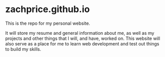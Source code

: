 zachprice.github.io
===================
This is the repo for my personal website.

It will store my resume and general information about me, as well as my projects and other things that I will, and have, worked on. This website will also serve as a place for me to learn web development and test out things to build my skills.
